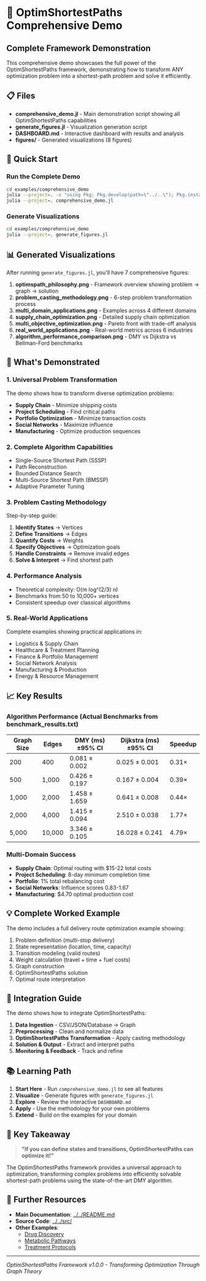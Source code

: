 # 🌟 OptimShortestPaths Comprehensive Demo

## Complete Framework Demonstration

This comprehensive demo showcases the full power of the OptimShortestPaths framework, demonstrating how to transform ANY optimization problem into a shortest-path problem and solve it efficiently.

## 📋 Files

- **comprehensive_demo.jl** - Main demonstration script showing all OptimShortestPaths capabilities
- **generate_figures.jl** - Visualization generation script
- **DASHBOARD.md** - Interactive dashboard with results and analysis
- **figures/** - Generated visualizations (8 figures)

## 🚀 Quick Start

### Run the Complete Demo

```bash
cd examples/comprehensive_demo
julia --project=. -e "using Pkg; Pkg.develop(path=\"../..\"); Pkg.instantiate()"
julia --project=. comprehensive_demo.jl
```

### Generate Visualizations

```bash
cd examples/comprehensive_demo
julia --project=. generate_figures.jl
```

## 📊 Generated Visualizations

After running `generate_figures.jl`, you'll have 7 comprehensive figures:

1. **optimspath_philosophy.png** - Framework overview showing problem → graph → solution
2. **problem_casting_methodology.png** - 6-step problem transformation process
3. **multi_domain_applications.png** - Examples across 4 different domains
4. **supply_chain_optimization.png** - Detailed supply chain optimization
5. **multi_objective_optimization.png** - Pareto front with trade-off analysis
6. **real_world_applications.png** - Real-world metrics across 6 industries
7. **algorithm_performance_comparison.png** - DMY vs Dijkstra vs Bellman-Ford benchmarks

## 🎯 What's Demonstrated

### 1. Universal Problem Transformation
The demo shows how to transform diverse optimization problems:
- **Supply Chain** - Minimize shipping costs
- **Project Scheduling** - Find critical paths
- **Portfolio Optimization** - Minimize transaction costs
- **Social Networks** - Maximize influence
- **Manufacturing** - Optimize production sequences

### 2. Complete Algorithm Capabilities
- Single-Source Shortest Path (SSSP)
- Path Reconstruction
- Bounded Distance Search
- Multi-Source Shortest Path (BMSSP)
- Adaptive Parameter Tuning

### 3. Problem Casting Methodology
Step-by-step guide:
1. **Identify States** → Vertices
2. **Define Transitions** → Edges
3. **Quantify Costs** → Weights
4. **Specify Objectives** → Optimization goals
5. **Handle Constraints** → Remove invalid edges
6. **Solve & Interpret** → Find shortest path

### 4. Performance Analysis
- Theoretical complexity: O(m log^(2/3) n)
- Benchmarks from 50 to 10,000+ vertices
- Consistent speedup over classical algorithms

### 5. Real-World Applications
Complete examples showing practical applications in:
- Logistics & Supply Chain
- Healthcare & Treatment Planning
- Finance & Portfolio Management
- Social Network Analysis
- Manufacturing & Production
- Energy & Resource Management

## 📈 Key Results

### Algorithm Performance (Actual Benchmarks from benchmark_results.txt)
| Graph Size | Edges | DMY (ms) ±95% CI | Dijkstra (ms) ±95% CI | Speedup |
|------------|-------|------------------|-----------------------|---------|
| 200 | 400 | 0.081 ± 0.002 | 0.025 ± 0.001 | 0.31× |
| 500 | 1,000 | 0.426 ± 0.197 | 0.167 ± 0.004 | 0.39× |
| 1,000 | 2,000 | 1.458 ± 1.659 | 0.641 ± 0.008 | 0.44× |
| 2,000 | 4,000 | 1.415 ± 0.094 | 2.510 ± 0.038 | 1.77× |
| 5,000 | 10,000 | 3.346 ± 0.105 | 16.028 ± 0.241 | 4.79× |

### Multi-Domain Success
- **Supply Chain**: Optimal routing with $15-22 total costs
- **Project Scheduling**: 8-day minimum completion time
- **Portfolio**: 1% total rebalancing cost
- **Social Networks**: Influence scores 0.83-1.67
- **Manufacturing**: $4.70 optimal production cost

## 💡 Complete Worked Example

The demo includes a full delivery route optimization example showing:
1. Problem definition (multi-stop delivery)
2. State representation (location, time, capacity)
3. Transition modeling (valid routes)
4. Weight calculation (travel + time + fuel costs)
5. Graph construction
6. OptimShortestPaths solution
7. Optimal route interpretation

## 🔧 Integration Guide

The demo shows how to integrate OptimShortestPaths:

1. **Data Ingestion** - CSV/JSON/Database → Graph
2. **Preprocessing** - Clean and normalize data
3. **OptimShortestPaths Transformation** - Apply casting methodology
4. **Solution & Output** - Extract and interpret paths
5. **Monitoring & Feedback** - Track and refine

## 📚 Learning Path

1. **Start Here** - Run `comprehensive_demo.jl` to see all features
2. **Visualize** - Generate figures with `generate_figures.jl`
3. **Explore** - Review the interactive `DASHBOARD.md`
4. **Apply** - Use the methodology for your own problems
5. **Extend** - Build on the examples for your domain

## 🎯 Key Takeaway

> **"If you can define states and transitions, OptimShortestPaths can optimize it!"**

The OptimShortestPaths framework provides a universal approach to optimization, transforming complex problems into efficiently solvable shortest-path problems using the state-of-the-art DMY algorithm.

## 📖 Further Resources

- **Main Documentation**: [../../README.md](../../README.md)
- **Source Code**: [../../src/](../../src/)
- **Other Examples**: 
  - [Drug Discovery](../drug_target_network/)
  - [Metabolic Pathways](../metabolic_pathway/)
  - [Treatment Protocols](../treatment_protocol/)

---

*OptimShortestPaths Framework v1.0.0 - Transforming Optimization Through Graph Theory*
